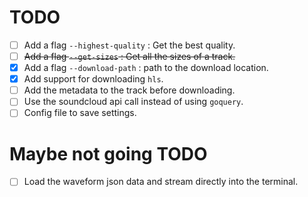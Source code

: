 # TODO
- [ ] Add a flag `--highest-quality` : Get the best quality.
- [ ] ~~Add a flag `--get-sizes` : Get all the sizes of a track.~~
- [X] Add a flag `--download-path` : path to the download location.
- [X] Add support for downloading `hls`.
- [ ] Add the metadata to the track before downloading.
- [ ] Use the soundcloud api call instead of using `goquery`.
- [ ] Config file to save settings.

# Maybe not going TODO
- [ ] Load the waveform json data and stream directly into the terminal.
